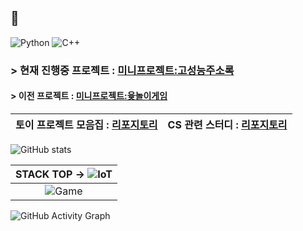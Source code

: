 ## 👋
<!--
**Owl-jun/Owl-jun** is a ✨ _special_ ✨ repository because its `README.md` (this file) appears on your GitHub profile.

Here are some ideas to get you started:

- 🔭 I’m currently working on ...
- 🌱 I’m currently learning ...
- 👯 I’m looking to collaborate on ...
- 🤔 I’m looking for help with ...
- 💬 Ask me about ...
- 📫 How to reach me: ...
- 😄 Pronouns: ...
- ⚡ Fun fact: ...
-->
![Python](https://img.shields.io/badge/Python-3776AB?style=for-the-badge&logo=python&logoColor=white)
![C++](https://img.shields.io/badge/C++-00599C?style=for-the-badge&logo=c%2B%2B&logoColor=white)
### > 현재 진행중 프로젝트 : [미니프로젝트:고성능주소록](https://github.com/Owl-jun/IoT_CS_Study/tree/main/miniProject_addressbook)
#### > 이전 프로젝트 : [미니프로젝트:윷놀이게임](https://github.com/Owl-jun/project-pygame-yutnori)
|토이 프로젝트 모음집 : [리포지토리](https://github.com/Owl-jun/toyprojects)|   CS 관련 스터디 : [리포지토리](https://github.com/Owl-jun/IoT_CS_Study)|
|:--:|:--:|


![GitHub stats](https://github-readme-stats.vercel.app/api?username=Owl-jun&show_icons=true&theme=radical) 

|STACK TOP -> ![IoT](https://img.shields.io/badge/IoT-FF6F61?style=for-the-badge&logo=raspberrypi&logoColor=white)  |
|:--:|
|![Game](https://img.shields.io/badge/Game_Development-4B8BBE?style=for-the-badge&logo=unrealengine&logoColor=white)|
![GitHub Activity Graph](https://github-readme-activity-graph.vercel.app/graph?username=Owl-jun&theme=github-compact)

